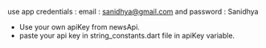 use app credentials : 
email : sanidhya@gmail.com and password : Sanidhya
- Use your own apiKey from newsApi.
- paste your api key in string_constants.dart file in apiKey variable.
